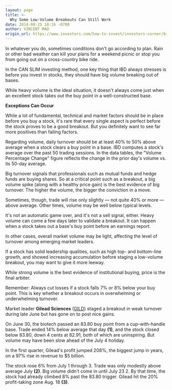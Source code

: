 ```yaml
---
layout: page
title: >-
  Why Some Low-Volume Breakouts Can Still Work
date: 2014-08-25 18:16 -0700
author: VINCENT MAO
origin_url: https://www.investors.com/how-to-invest/investors-corner/breakouts-on-weak-trade-can-work
---
```





In whatever you do, sometimes conditions don't go according to plan. Rain or other bad weather can kill your plans for a weekend picnic or stop you from going out on a cross-country bike ride.


In the CAN SLIM investing method, one key thing that IBD always stresses is before you invest in stocks, they should have big volume breaking out of bases.


While heavy volume is the ideal situation, it doesn't always come just when an excellent stock takes out the buy point in a well-constructed base.


**Exceptions Can Occur**


While a lot of fundamental, technical and market factors should be in place before you buy a stock, it's rare that every single aspect is perfect before the stock proves to be a good breakout. But you definitely want to see far more positives than failing factors.


Regarding volume, daily turnover should be at least 40% to 50% above average when a stock clears a buy point in a base. IBD computes a stock's average over the past 50 trading sessions. In the data tables, the "Volume Percentage Change" figure reflects the change in the prior day's volume vs. its 50-day average.


Big turnover signals that professionals such as mutual funds and hedge funds are buying shares. So at a critical point such as a breakout, a big volume spike (along with a healthy price gain) is the best evidence of big turnover. The higher the volume, the bigger the conviction in a move.


Sometimes, though, trade will rise only slightly — not quite 40% or more — above average. Other times, volume may be well below typical levels.


It's not an automatic game over, and it's not a sell signal, either. Heavy volume can come a few days later to validate a breakout. It can happen when a stock takes out a base's buy point before an earnings report.


In other cases, overall market volume may be light, affecting the level of turnover among emerging market leaders.


If a stock has solid leadership qualities, such as high top- and bottom-line growth, and showed increasing accumulation before staging a low-volume breakout, you may want to give it more leeway.


While strong volume is the best evidence of institutional buying, price is the final arbiter.


Remember: Always cut losses if a stock falls 7% or 8% below your buy point. This is key whether a breakout occurs in overwhelming or underwhelming turnover.


Market leader **Gilead Sciences** ([GILD](https://research.investors.com/quote.aspx?symbol=GILD)) staged a breakout in weak turnover during late June but has gone on to post nice gains.


On June 30, the biotech passed an 83.80 buy point from a cup-with-handle base. Trade ended 14% below average that day **(1)**, and the stock closed below 83.80, down 4 cents at 82.91, both of which are uninspiring. But volume may have been slow ahead of the July 4 holiday.


In the first quarter, Gilead's profit jumped 208%, the biggest jump in years, on a 97% rise in revenue to \$5 billion.


The stock rose 6% from July 1 through 3. Trade was only modestly above average July **(2)**. Big volume didn't come in until July 23 2. By that time, the stock had already climbed 8% past the 83.80 trigger. Gilead hit the 20% profit-taking zone Aug. 18 **(3)**.




